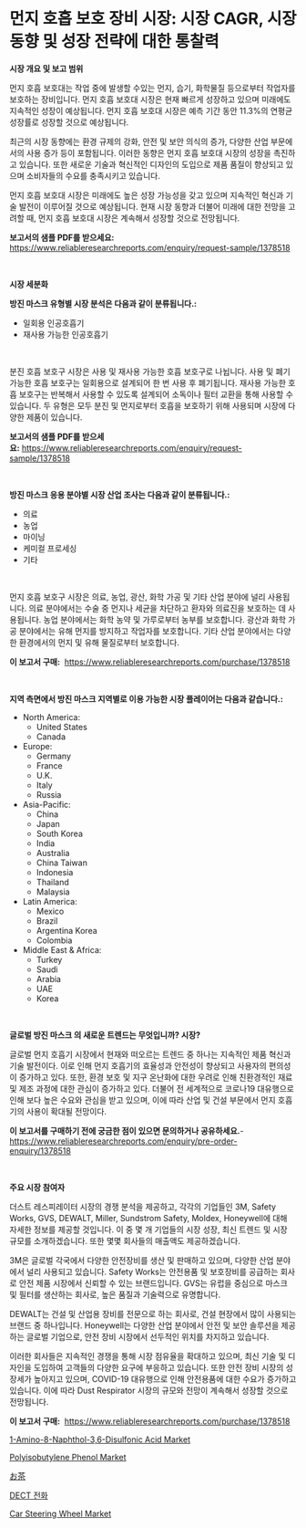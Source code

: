 <p><h1>먼지 호흡 보호 장비 시장: 시장 CAGR, 시장 동향 및 성장 전략에 대한 통찰력</h1></p><p><strong>시장 개요 및 보고 범위</strong></p>
<p><p>먼지 호흡 보호대는 작업 중에 발생할 수있는 먼지, 습기, 화학물질 등으로부터 작업자를 보호하는 장비입니다. 먼지 호흡 보호대 시장은 현재 빠르게 성장하고 있으며 미래에도 지속적인 성장이 예상됩니다. 먼지 호흡 보호대 시장은 예측 기간 동안 11.3%의 연평균 성장률로 성장할 것으로 예상됩니다.</p><p>최근의 시장 동향에는 환경 규제의 강화, 안전 및 보안 의식의 증가, 다양한 산업 부문에서의 사용 증가 등이 포함됩니다. 이러한 동향은 먼지 호흡 보호대 시장의 성장을 촉진하고 있습니다. 또한 새로운 기술과 혁신적인 디자인의 도입으로 제품 품질이 향상되고 있으며 소비자들의 수요를 충족시키고 있습니다. </p><p>먼지 호흡 보호대 시장은 미래에도 높은 성장 가능성을 갖고 있으며 지속적인 혁신과 기술 발전이 이루어질 것으로 예상됩니다. 현재 시장 동향과 더불어 미래에 대한 전망을 고려할 때, 먼지 호흡 보호대 시장은 계속해서 성장할 것으로 전망됩니다.</p></p>
<p><strong>보고서의 샘플 PDF를 받으세요:</strong> <a href="https://www.reliableresearchreports.com/enquiry/request-sample/1378518">https://www.reliableresearchreports.com/enquiry/request-sample/1378518</a></p>
<p>&nbsp;</p>
<p><strong>시장 세분화</strong></p>
<p><strong>방진 마스크 유형별 시장 분석은 다음과 같이 분류됩니다.:</strong></p>
<p><ul><li>일회용 인공호흡기</li><li>재사용 가능한 인공호흡기</li></ul></p>
<p>&nbsp;</p>
<p><p>분진 호흡 보호구 시장은 사용 및 재사용 가능한 호흡 보호구로 나뉩니다. 사용 및 폐기 가능한 호흡 보호구는 일회용으로 설계되어 한 번 사용 후 폐기됩니다. 재사용 가능한 호흡 보호구는 반복해서 사용할 수 있도록 설계되어 소독이나 필터 교환을 통해 사용할 수 있습니다. 두 유형은 모두 분진 및 먼지로부터 호흡을 보호하기 위해 사용되며 시장에 다양한 제품이 있습니다.</p></p>
<p><strong>보고서의 샘플 PDF를 받으세요:</strong>&nbsp;<a href="https://www.reliableresearchreports.com/enquiry/request-sample/1378518">https://www.reliableresearchreports.com/enquiry/request-sample/1378518</a></p>
<p>&nbsp;</p>
<p><strong> 방진 마스크 응용 분야별 시장 산업 조사는 다음과 같이 분류됩니다.:</strong></p>
<p><ul><li>의료</li><li>농업</li><li>마이닝</li><li>케미컬 프로세싱</li><li>기타</li></ul></p>
<p>&nbsp;</p>
<p><p>먼지 호흡 보호구 시장은 의료, 농업, 광산, 화학 가공 및 기타 산업 분야에 널리 사용됩니다. 의료 분야에서는 수술 중 먼지나 세균을 차단하고 환자와 의료진을 보호하는 데 사용됩니다. 농업 분야에서는 화학 농약 및 가루로부터 농부를 보호합니다. 광산과 화학 가공 분야에서는 유해 먼지를 방지하고 작업자를 보호합니다. 기타 산업 분야에서는 다양한 환경에서의 먼지 및 유해 물질로부터 보호합니다.</p></p>
<p><strong>이 보고서 구매:</strong>&nbsp; <a href="https://www.reliableresearchreports.com/purchase/1378518">https://www.reliableresearchreports.com/purchase/1378518</a></p>
<p>&nbsp;</p>
<p><strong>지역 측면에서 방진 마스크 지역별로 이용 가능한 시장 플레이어는 다음과 같습니다.:</strong></p>
<p><ul>
    <li>
        North America:
        <ul>
            <li>United States</li>
            <li>Canada</li>
        </ul>
    </li>
    <li>
        Europe:
        <ul>
            <li>Germany</li>
            <li>France</li>
            <li>U.K.</li>
            <li>Italy</li>
            <li>Russia</li>
        </ul>
    </li>
    <li>
        Asia-Pacific:
        <ul>
            <li>China</li>
            <li>Japan</li>
            <li>South Korea</li>
            <li>India</li>
            <li>Australia</li>
            <li>China Taiwan</li>
            <li>Indonesia</li>
            <li>Thailand</li>
            <li>Malaysia</li>
        </ul>
    </li>
    <li>
        Latin America:
        <ul>
            <li>Mexico</li>
            <li>Brazil</li>
            <li>Argentina Korea</li>
            <li>Colombia</li>
        </ul>
    </li>
    <li>
        Middle East & Africa:
        <ul>
            <li>Turkey</li>
            <li>Saudi</li>
            <li>Arabia</li>
            <li>UAE</li>
            <li>Korea</li>
        </ul>
    </li>
    </ul></p>
<p>&nbsp;</p>
<p><strong>글로벌 방진 마스크 의 새로운 트렌드는 무엇입니까? 시장?</strong></p>
<p><p>글로벌 먼지 호흡기 시장에서 현재와 떠오르는 트렌드 중 하나는 지속적인 제품 혁신과 기술 발전이다. 이로 인해 먼지 호흡기의 효율성과 안전성이 향상되고 사용자의 편의성이 증가하고 있다. 또한, 환경 보호 및 지구 온난화에 대한 우려로 인해 친환경적인 재료 및 제조 과정에 대한 관심이 증가하고 있다. 더불어 전 세계적으로 코로나19 대유행으로 인해 보다 높은 수요와 관심을 받고 있으며, 이에 따라 산업 및 건설 부문에서 먼지 호흡기의 사용이 확대될 전망이다.</p></p>
<p><strong>이 보고서를 구매하기 전에 궁금한 점이 있으면 문의하거나 공유하세요.</strong>- <a href="https://www.reliableresearchreports.com/enquiry/pre-order-enquiry/1378518">https://www.reliableresearchreports.com/enquiry/pre-order-enquiry/1378518</a></p>
<p>&nbsp;</p>
<p><strong>주요 시장 참여자</strong></p>
<p><p>더스트 레스피레이터 시장의 경쟁 분석을 제공하고, 각각의 기업들인 3M, Safety Works, GVS, DEWALT, Miller, Sundstrom Safety, Moldex, Honeywell에 대해 자세한 정보를 제공할 것입니다. 이 중 몇 개 기업들의 시장 성장, 최신 트렌드 및 시장 규모를 소개하겠습니다. 또한 몇몇 회사들의 매출액도 제공하겠습니다.</p><p>3M은 글로벌 각국에서 다양한 안전장비를 생산 및 판매하고 있으며, 다양한 산업 분야에서 널리 사용되고 있습니다. Safety Works는 안전용품 및 보호장비를 공급하는 회사로 안전 제품 시장에서 신뢰할 수 있는 브랜드입니다. GVS는 유럽을 중심으로 마스크 및 필터를 생산하는 회사로, 높은 품질과 기술력으로 유명합니다.</p><p>DEWALT는 건설 및 산업용 장비를 전문으로 하는 회사로, 건설 현장에서 많이 사용되는 브랜드 중 하나입니다. Honeywell는 다양한 산업 분야에서 안전 및 보안 솔루션을 제공하는 글로벌 기업으로, 안전 장비 시장에서 선두적인 위치를 차지하고 있습니다.</p><p>이러한 회사들은 지속적인 경쟁을 통해 시장 점유율을 확대하고 있으며, 최신 기술 및 디자인을 도입하여 고객들의 다양한 요구에 부응하고 있습니다. 또한 안전 장비 시장의 성장세가 높아지고 있으며, COVID-19 대유행으로 인해 안전용품에 대한 수요가 증가하고 있습니다. 이에 따라 Dust Respirator 시장의 규모와 전망이 계속해서 성장할 것으로 전망됩니다.</p></p>
<p><strong>이 보고서 구매:</strong>&nbsp;&nbsp;<a href="https://www.reliableresearchreports.com/purchase/1378518">https://www.reliableresearchreports.com/purchase/1378518</a></p>
<p><p><a href="https://github.com/mahnoor2003/Market-Research-Report-List-3/blob/main/1-amino-8-naphthol-36-disulfonic-acid-market.md">1-Amino-8-Naphthol-3,6-Disulfonic Acid Market</a></p><p><a href="https://github.com/BryceTownsendr/Market-Research-Report-List-4/blob/main/polyisobutylene-phenol-market.md">Polyisobutylene Phenol Market</a></p><p><a href="https://medium.com/@alonzomoenrt8956/2024%E5%B9%B4%E3%81%8B%E3%82%892031%E5%B9%B4%E3%81%AE%E6%9C%9F%E9%96%93%E3%81%AB%E4%BA%88%E6%B8%AC%E3%81%95%E3%82%8C%E3%82%8B%E3%81%8A%E8%8C%B6%E5%B8%82%E5%A0%B4%E5%88%86%E6%9E%90%E3%81%A8%E4%BA%88%E6%B8%AC-9be8abc39dfc">お茶</a></p><p><a href="https://github.com/xvz497517413/Market-Research-Report-List-1/blob/main/4070361594.md">DECT 전화</a></p><p><a href="https://issuu.com/reportprime-2/docs/car-steering-wheel-market-size-2030.pptx">Car Steering Wheel Market</a></p></p>

